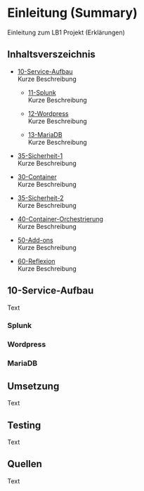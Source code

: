 # Einleitung (Summary)
Einleitung zum LB1 Projekt (Erklärungen)

## Inhaltsverszeichnis
- [10-Service-Aufbau](#10-Service-Aufbau)<br>
Kurze Beschreibung

	- [11-Splunk](#11-Splunk)<br>
	Kurze Beschreibung

	- [12-Wordpress](#12-Wordpress)<br>
	Kurze Beschreibung

	- [13-MariaDB](#13-MariaDB)<br>
	Kurze Beschreibung
    
- [35-Sicherheit-1](#35-Sicherheit-1)<br>
Kurze Beschreibung

- [30-Container](#30-Container)<br>
Kurze Beschreibung

- [35-Sicherheit-2](#35-Sicherheit-2)<br>
Kurze Beschreibung

- [40-Container-Orchestrierung](#40-Container-Orchestrierung)<br>
Kurze Beschreibung

- [50-Add-ons](#50-Add-ons)<br>
Kurze Beschreibung

- [60-Reflexion](#60-Reflexion)<br>
Kurze Beschreibung

## 10-Service-Aufbau 
Text

### Splunk


### Wordpress

### MariaDB

## Umsetzung
Text

## Testing
Text

## Quellen
Text